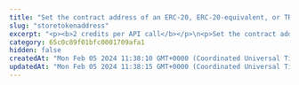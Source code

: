 ```yaml
---
title: "Set the contract address of an ERC-20, ERC-20-equivalent, or TRC-10 token"
slug: "storetokenaddress"
excerpt: "<p><b>2 credits per API call</b></p>\n<p>Set the contract address of an ERC-20, ERC-20-equivalent (for example, BEP-20, HRM-20, and so on), or TRC-10 token to be able to communicate with the smart contract.</p>\n<p>After creating and deploying the token to the blockchain, the smart contract address is generated and must be set within Tatum. If the address is not set, the Tatum platform will not be able to detect incoming deposits of the tokens and transfer the tokens from virtual accounts to blockchain addresses.</p>\n<p><b>NOTE:</b></p>\n<ul>\n<li>For <b>Algorand</b>, the contract address is the asset ID (<code>assetId</code>), for example, <code>55351976</code>.</li>\n<li>For <b>TRON</b>, the contract address is the token ID (<code>tokenId</code>), for example, <code>1234567</code>.</li>\n</ul>"
category: 65c0c89f01bfc0001709afa1
hidden: false
createdAt: "Mon Feb 05 2024 11:38:10 GMT+0000 (Coordinated Universal Time)"
updatedAt: "Mon Feb 05 2024 11:38:15 GMT+0000 (Coordinated Universal Time)"
---
```

